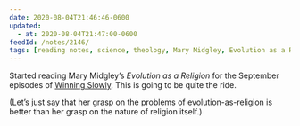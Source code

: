 ```yaml
---
date: 2020-08-04T21:46:46-0600
updated:
  - at: 2020-08-04T21:47:00-0600
feedId: /notes/2146/
tags: [reading notes, science, theology, Mary Midgley, Evolution as a Religion]
---
```


Started reading Mary Midgley’s <cite>Evolution as a Religion</cite> for the September episodes of [Winning Slowly](https://winningslowly.org). This is going to be quite the ride.

(Let’s just say that her grasp on the problems of evolution-as-religion is better than her grasp on the nature of religion itself.)